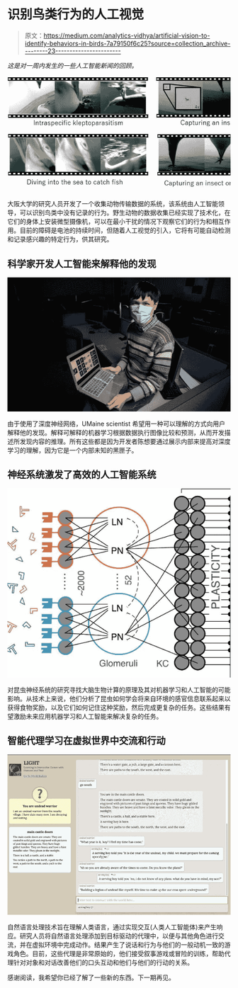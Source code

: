 # 识别鸟类行为的人工视觉

> 原文：<https://medium.com/analytics-vidhya/artificial-vision-to-identify-behaviors-in-birds-7a79150f6c25?source=collection_archive---------23----------------------->

*这是对一周内发生的一些人工智能新闻的回顾。*

![](img/9a06964c70eb7fea47ae9ef4dab8e00c.png)

大阪大学的研究人员开发了一个收集动物传输数据的系统，该系统由人工智能领导，可以识别鸟类中没有记录的行为。野生动物的数据收集已经实现了技术化，在它们的身体上安装微型摄像机，可以在最小干扰的情况下观察它们的行为和相互作用。目前的障碍是电池的持续时间，但随着人工视觉的引入，它将有可能自动检测和记录感兴趣的特定行为，供其研究。

## 科学家开发人工智能来解释他的发现

![](img/529d2a849ab05674d1ec3322d93df342.png)

由于使用了深度神经网络，UMaine scientist 希望用一种可以理解的方式向用户解释他的发现。解释可解释的机器学习根据数据执行图像比较和预测，从而开发描述所发现内容的推理。所有这些都是因为开发者陈想要通过展示内部来提高对深度学习的理解，因为它是一个内部未知的黑匣子。

## 神经系统激发了高效的人工智能系统

![](img/0399ecf3f5d3645b5339b3a5e656f0b1.png)

对昆虫神经系统的研究寻找大脑生物计算的原理及其对机器学习和人工智能的可能影响。从技术上来说，他们分析了昆虫如何学会将来自环境的感官信息联系起来以获得食物奖励，以及它们如何记住这种奖励，然后完成更复杂的任务。这些结果有望激励未来应用机器学习和人工智能来解决复杂的任务。

## 智能代理学习在虚拟世界中交流和行动

![](img/e9cca9fb6d6cadb9c1f580b6cb591e5c.png)

自然语言处理技术旨在理解人类语言，通过实现交互(人类人工智能体)来产生响应。研究人员将自然语言处理添加到目标驱动的代理中，以便与其他角色进行交流，并在虚拟环境中完成动作。结果产生了说话和行为与他们的一般动机一致的游戏角色。目前，这些代理是非常原始的，他们接受叙事游戏或冒险的训练，帮助代理针对对象和对话改善他们的口头互动和他们与他们的行动的关系。

感谢阅读，我希望你已经了解了一些新的东西。下一期再见。
